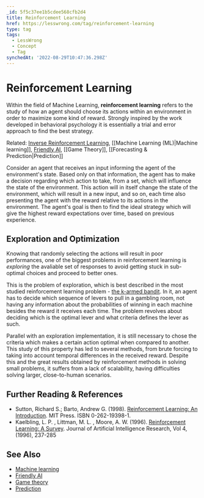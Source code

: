 ```yaml
---
_id: 5f5c37ee1b5cdee568cfb2d4
title: Reinforcement Learning
href: https://lesswrong.com/tag/reinforcement-learning
type: tag
tags:
  - LessWrong
  - Concept
  - Tag
synchedAt: '2022-08-29T10:47:36.298Z'
---
```

# Reinforcement Learning

Within the field of Machine Learning, **reinforcement learning** refers to the study of how an agent should choose its actions within an environment in order to maximize some kind of reward. Strongly inspired by the work developed in behavioral psychology it is essentially a trial and error approach to find the best strategy.

Related: [Inverse Reinforcement Learning](/tag/inverse-reinforcement-learning), [[Machine Learning  (ML)|Machine learning]], [Friendly AI](https://wiki.lesswrong.com/wiki/Friendly_AI), [[Game Theory]], [[Forecasting & Prediction|Prediction]]

Consider an agent that receives an input informing the agent of the environment's state. Based only on that information, the agent has to make a decision regarding which action to take, from a set, which will influence the state of the environment. This action will in itself change the state of the environment, which will result in a new input, and so on, each time also presenting the agent with the reward relative to its actions in the environment. The agent's goal is then to find the ideal strategy which will give the highest reward expectations over time, based on previous experience.

## Exploration and Optimization

Knowing that randomly selecting the actions will result in poor performances, one of the biggest problems in reinforcement learning is *exploring* the avaliable set of responses to avoid getting stuck in sub-optimal choices and proceed to better ones.

This is the problem of exploration, which is best described in the most studied reinforcement learning problem - [the k-armed bandit](http://en.wikipedia.org/wiki/Multi-armed_bandit). In it, an agent has to decide which sequence of levers to pull in a gambling room, not having any information about the probabilities of winning in each machine besides the reward it receives each time. The problem revolves about deciding which is the optimal lever and what criteria defines the lever as such.

Parallel with an exploration implementation, it is still necessary to chose the criteria which makes a certain action optimal when compared to another. This study of this property has led to several methods, from brute forcing to taking into account temporal differences in the received reward. Despite this and the great results obtained by reinforcement methods in solving small problems, it suffers from a lack of scalability, having difficulties solving larger, close-to-human scenarios.

## Further Reading & References

*   Sutton, Richard S.; Barto, Andrew G. (1998). [Reinforcement Learning: An Introduction](http://129.2.53.113/~poeppel/dp_papers/ivry_rev.pdf). MIT Press. ISBN 0-262-19398-1.
*   Kaelbling, L. P. , Littman, M. L. , Moore, A. W. (1996). [Reinforcement Learning: A Survey](http://arxiv.org/pdf/cs/9605103v1.pdf). Journal of Artificial Intelligence Research, Vol 4, (1996), 237-285

## See Also

*   [Machine learning](machine-learning)
*   [Friendly AI](https://wiki.lesswrong.com/wiki/Friendly_AI)
*   [Game theory](game-theory)
*   [Prediction](https://wiki.lesswrong.com/wiki/Prediction)